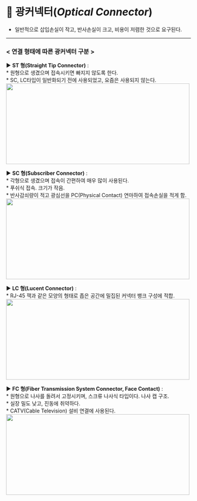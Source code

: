 # 🔌 광커넥터(_Optical Connector_)
* 일반적으로 삽입손실이 작고, 반사손실이 크고, 비용이 저렴한 것으로 요구된다.
- - -

### **< 연결 형태에 따른 광커넥터 구분 >**

▶ **ST 형(Straight Tip Connector)** :   
    * 원형으로 생겼으며 접속시키면 빠지지 않도록 한다.   
    * SC, LC타입이 일반화되기 전에 사용되었고, 요즘은 사용되지 않는다.   
<img src="https://user-images.githubusercontent.com/62328584/104864380-25cde780-597c-11eb-9001-8b6a12b22a9f.JPG" width="500px" height="220px"></img><br/>

▶ **SC 형(Subscriber Connector)** :   
    * 각형으로 생겼으며 접속이 간편하여 매우 많이 사용된다.   
    * 푸쉬식 접속. 크기가 작음.   
    * 반사감쇠량이 적고 광심선을 PC(Physical Contact) 연마하여 접속손실을 적게 함.
<img src="https://user-images.githubusercontent.com/62328584/104864759-57937e00-597d-11eb-986d-e3a6474124d2.JPG" width="500px" height="220px"></img><br/>

▶ **LC 형(Lucent Connector)** :   
    * RJ-45 잭과 같은 모양의 형태로 좁은 공간에 밀집된 커넥터 뱅크 구성에 적합.
<img src="https://user-images.githubusercontent.com/62328584/104864890-bd800580-597d-11eb-8994-34a34f3730e9.JPG" width="500px" height="220px"></img><br/>

▶ **FC 형(Fiber Transmission System Connector, Face Contact)** :   
    * 원형으로 나사를 돌려서 고정시키며, 스크류 나사식 타입이다. 나사 캡 구조.   
    * 실장 밀도 낮고, 진동에 취약하다.   
    * CATV(Cable Television) 설비 연결에 사용된다.   
<img src="https://user-images.githubusercontent.com/62328584/104865069-49922d00-597e-11eb-88f2-544b613975c6.JPG" width="500px" height="220px"></img><br/>
